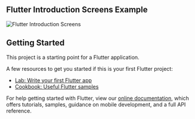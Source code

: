 
## **Flutter Introduction Screens Example**

![Flutter Introduction Screens](https://user-images.githubusercontent.com/37087597/111048883-733b7200-845e-11eb-8c76-9a8375ba3cff.gif)


## Getting Started

This project is a starting point for a Flutter application.

A few resources to get you started if this is your first Flutter project:

- [Lab: Write your first Flutter app](https://flutter.dev/docs/get-started/codelab)
- [Cookbook: Useful Flutter samples](https://flutter.dev/docs/cookbook)

For help getting started with Flutter, view our
[online documentation](https://flutter.dev/docs), which offers tutorials,
samples, guidance on mobile development, and a full API reference.
